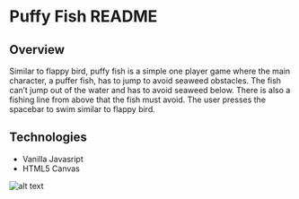# Puffy Fish README

## Overview
Similar to flappy bird, puffy fish is a simple one player game where the main character, a puffer fish, has to jump to avoid seaweed obstacles. The fish can’t jump out of the water and has to avoid seaweed below. There is also a fishing line from above that the fish must avoid. The user presses the spacebar to swim similar to flappy bird.

## Technologies
* Vanilla Javasript
* HTML5 Canvas

![alt text](https://github.com/emmad5/puffy-fish/blob/master/puffy.gif)



